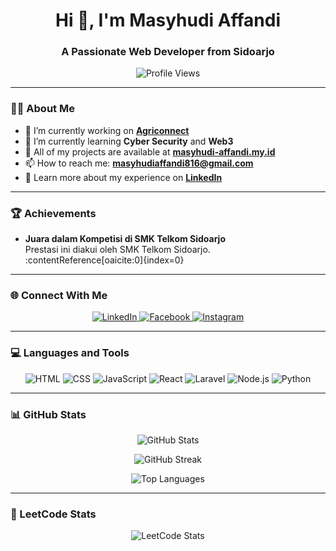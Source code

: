 <h1 align="center">Hi 👋, I'm Masyhudi Affandi</h1>
<h3 align="center">A Passionate Web Developer from Sidoarjo</h3>

<p align="center">
  <img src="https://komarev.com/ghpvc/?username=masyhudiaffandi&label=Profile%20views&color=0e75b6&style=flat" alt="Profile Views" />
</p>

---

### 👨‍💻 About Me
- 🔭 I’m currently working on **[Agriconnect](https://agriconnect.my.id)**  
- 🌱 I’m currently learning **Cyber Security** and **Web3**  
- 💼 All of my projects are available at **[masyhudi-affandi.my.id](https://masyhudi-affandi.my.id)**  
- 📫 How to reach me: **masyhudiaffandi816@gmail.com**  
- 📄 Learn more about my experience on **[LinkedIn](https://linkedin.com/in/masyhudi-affandi)**  

---

### 🏆 Achievements
- **Juara dalam Kompetisi di SMK Telkom Sidoarjo**  
  Prestasi ini diakui oleh SMK Telkom Sidoarjo. :contentReference[oaicite:0]{index=0}

---

### 🌐 Connect With Me
<p align="center">
  <a href="https://linkedin.com/in/masyhudi-affandi" target="_blank">
    <img src="https://img.shields.io/badge/LinkedIn-%230077B5.svg?style=for-the-badge&logo=linkedin&logoColor=white" alt="LinkedIn" />
  </a>
  <a href="https://fb.com/masyhudi affandi" target="_blank">
    <img src="https://img.shields.io/badge/Facebook-%231877F2.svg?style=for-the-badge&logo=facebook&logoColor=white" alt="Facebook" />
  </a>
  <a href="https://instagram.com/humdiee.js" target="_blank">
    <img src="https://img.shields.io/badge/Instagram-%23E4405F.svg?style=for-the-badge&logo=instagram&logoColor=white" alt="Instagram" />
  </a>
</p>

---

### 💻 Languages and Tools
<p align="center">
  <img src="https://img.shields.io/badge/-HTML-E34F26?logo=html5&logoColor=white&style=for-the-badge" alt="HTML" />
  <img src="https://img.shields.io/badge/-CSS-1572B6?logo=css3&logoColor=white&style=for-the-badge" alt="CSS" />
  <img src="https://img.shields.io/badge/-JavaScript-F7DF1E?logo=javascript&logoColor=black&style=for-the-badge" alt="JavaScript" />
  <img src="https://img.shields.io/badge/-React-61DAFB?logo=react&logoColor=black&style=for-the-badge" alt="React" />
  <img src="https://img.shields.io/badge/-Laravel-FF2D20?logo=laravel&logoColor=white&style=for-the-badge" alt="Laravel" />
  <img src="https://img.shields.io/badge/-Node.js-339933?logo=node.js&logoColor=white&style=for-the-badge" alt="Node.js" />
  <img src="https://img.shields.io/badge/-Python-3776AB?logo=python&logoColor=white&style=for-the-badge" alt="Python" />
</p>

---

### 📊 GitHub Stats
<p align="center">
  <img src="https://github-readme-stats.vercel.app/api?username=masyhudiaffandi&show_icons=true&theme=radical" alt="GitHub Stats" />
</p>
<p align="center">
  <img src="https://github-readme-streak-stats.herokuapp.com/?user=masyhudiaffandi&theme=radical" alt="GitHub Streak" />
</p>
<p align="center">
  <img src="https://github-readme-stats.vercel.app/api/top-langs/?username=masyhudiaffandi&layout=compact&theme=radical" alt="Top Languages" />
</p>

---

### 🧠 LeetCode Stats
<p align="center">
  <img src="https://leetcard.jacoblin.cool/masyhudiaffandi?theme=unicorn&font=Libre%20Baskerville" alt="LeetCode Stats" />
</p>
